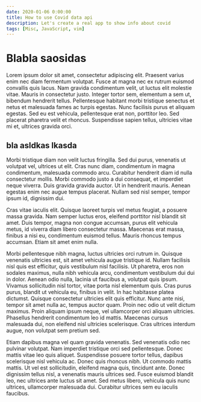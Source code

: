 ```yaml
---
date: 2020-01-06 0:00:00
title: How to use Covid data api
description: Let's create a real app to show info about covid
tags: [Misc, JavaScript, vim]
---
```


# Blabla saosidas

Lorem ipsum dolor sit amet, consectetur adipiscing elit. Praesent varius enim nec diam fermentum volutpat. Fusce at magna nec ex rutrum euismod convallis quis lacus. Nam gravida condimentum velit, ut luctus elit molestie vitae. Mauris in consectetur justo. Integer tortor sem, elementum a sem ut, bibendum hendrerit tellus. Pellentesque habitant morbi tristique senectus et netus et malesuada fames ac turpis egestas. Nunc facilisis purus et aliquam egestas. Sed eu est vehicula, pellentesque erat non, porttitor leo. Sed placerat pharetra velit et rhoncus. Suspendisse sapien tellus, ultricies vitae mi et, ultrices gravida orci.

## bla asldkas lkasda

Morbi tristique diam non velit luctus fringilla. Sed dui purus, venenatis ut volutpat vel, ultrices ut elit. Cras nunc diam, condimentum in magna condimentum, malesuada commodo arcu. Curabitur hendrerit diam id nulla consectetur mollis. Morbi commodo justo a dui consequat, et imperdiet neque viverra. Duis gravida gravida auctor. Ut in hendrerit mauris. Aenean egestas enim nec augue tempus placerat. Nullam sed nisl semper, tempor ipsum id, dignissim dui.

Cras vitae iaculis elit. Quisque laoreet turpis vel metus feugiat, a posuere massa gravida. Nam semper luctus eros, eleifend porttitor nisl blandit sit amet. Duis tempor, magna non congue accumsan, purus elit vehicula metus, id viverra diam libero consectetur massa. Maecenas erat massa, finibus a nisi eu, condimentum euismod tellus. Mauris rhoncus tempus accumsan. Etiam sit amet enim nulla.

Morbi pellentesque nibh magna, luctus ultricies orci rutrum in. Quisque venenatis ultricies est, sit amet vehicula augue tristique id. Nullam facilisis nisl quis est efficitur, quis vestibulum nisl facilisis. Ut pharetra, eros non sodales maximus, nulla nibh vehicula arcu, condimentum vestibulum dui dui in dolor. Aenean odio nulla, lacinia ut faucibus a, volutpat quis ipsum. Vivamus sollicitudin nisl tortor, vitae porta nisl elementum quis. Cras purus purus, blandit ut vehicula eu, finibus in velit. In hac habitasse platea dictumst. Quisque consectetur ultricies elit quis efficitur. Nunc ante nisi, tempor sit amet nulla ac, tempus auctor quam. Proin nec odio ut velit dictum maximus. Proin aliquam ipsum neque, vel ullamcorper orci aliquam ultricies. Phasellus hendrerit condimentum leo id mattis. Maecenas cursus malesuada dui, non eleifend nisl ultricies scelerisque. Cras ultrices interdum augue, non volutpat sem pretium sed.

Etiam dapibus magna vel quam gravida venenatis. Sed venenatis odio nec pulvinar volutpat. Nam imperdiet tristique orci sed pellentesque. Donec mattis vitae leo quis aliquet. Suspendisse posuere tortor tellus, dapibus scelerisque nisl vehicula ac. Donec quis rhoncus nibh. Ut commodo mattis mattis. Ut vel est sollicitudin, eleifend magna quis, tincidunt ante. Donec dignissim tellus nisl, a venenatis mauris ultrices sed. Fusce euismod blandit leo, nec ultrices ante luctus sit amet. Sed metus libero, vehicula quis nunc ultrices, ullamcorper malesuada dui. Curabitur ultrices sem eu iaculis faucibus.
